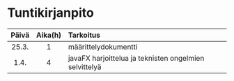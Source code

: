 # Tuntikirjanpito


|Päivä |Aika(h) | Tarkoitus |
|:----:|:------:|:----------|
|25.3.  |   1   |määrittelydokumentti|
|1.4.   | 4     |javaFX harjoittelua ja teknisten ongelmien selvittelyä|
